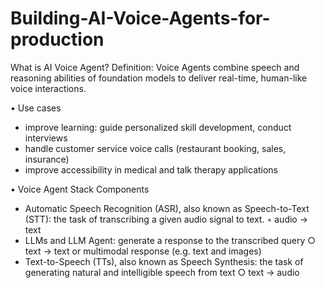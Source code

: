 # Building-AI-Voice-Agents-for-production

What is AI Voice Agent?
Definition: Voice Agents combine speech and reasoning abilities of foundation models to deliver real-time, human-like voice interactions.

• Use cases
  - improve learning: guide personalized skill development, conduct interviews
  - handle customer service voice calls (restaurant booking, sales, insurance)
  - improve accessibility in medical and talk therapy applications

• Voice Agent Stack Components
  - Automatic Speech Recognition (ASR), also known as Speech-to-Text (STT): the task of transcribing a given audio signal to text. ◦ audio -> text
  - LLMs and LLM Agent: generate a response to the transcribed query ○ text -> text or multimodal response (e.g. text and images)
  - Text-to-Speech (TTs), also known as Speech Synthesis: the task of generating natural and intelligible speech from text ○ text -> audio
